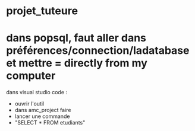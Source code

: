 # projet_tuteure

# dans popsql, faut aller dans préférences/connection/ladatabase et mettre <connection type> = directly from my computer

  dans visual studio code : 
  - ouvrir l'outil <Database> 
  - dans amc_project faire <open query> 
  - lancer une commande 
  - "SELECT * FROM etudiants"
